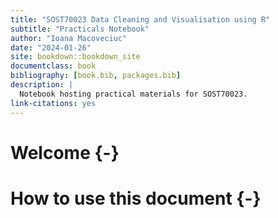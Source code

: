 ```yaml
--- 
title: "SOST70023 Data Cleaning and Visualisation using R"
subtitle: "Practicals Notebook"
author: "Ioana Macoveciuc"
date: "2024-01-26"
site: bookdown::bookdown_site
documentclass: book
bibliography: [book.bib, packages.bib]
description: |
  Notebook hosting practical materials for SOST70023.
link-citations: yes
---
```


# Welcome {-}


# How to use this document {-}



